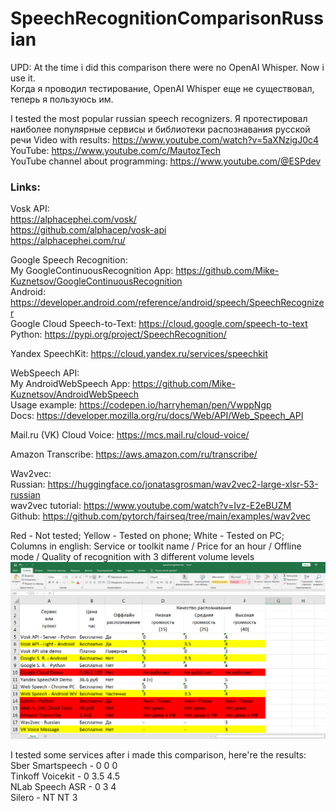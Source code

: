 # SpeechRecognitionComparisonRussian
UPD: At the time i did this comparison there were no OpenAI Whisper. Now i use it.   
Когда я проводил тестирование, OpenAI Whisper еще не существовал, теперь я пользуюсь им.

I tested the most popular russian speech recognizers.
Я протестировал наиболее популярные сервисы и библиотеки распознавания русской речи
Video with results: https://www.youtube.com/watch?v=5aXNzigJ0c4
YouTube: https://www.youtube.com/c/MautozTech   
YouTube channel about programming: https://www.youtube.com/@ESPdev

### Links:

Vosk API:  
https://alphacephei.com/vosk/  
https://github.com/alphacep/vosk-api  
https://alphacephei.com/ru/

Google Speech Recognition:  
My GoogleContinuousRecognition App: https://github.com/Mike-Kuznetsov/GoogleContinuousRecognition  
Android: https://developer.android.com/reference/android/speech/SpeechRecognizer  
Google Cloud Speech-to-Text: https://cloud.google.com/speech-to-text  
Python: https://pypi.org/project/SpeechRecognition/  

Yandex SpeechKit: https://cloud.yandex.ru/services/speechkit

WebSpeech API:  
My AndroidWebSpeech App: https://github.com/Mike-Kuznetsov/AndroidWebSpeech  
Usage example: https://codepen.io/harryheman/pen/VwppNgp  
Docs: https://developer.mozilla.org/ru/docs/Web/API/Web_Speech_API  

Mail.ru (VK) Cloud Voice: https://mcs.mail.ru/cloud-voice/

Amazon Transcribe: https://aws.amazon.com/ru/transcribe/

Wav2vec:  
Russian: https://huggingface.co/jonatasgrosman/wav2vec2-large-xlsr-53-russian  
wav2vec tutorial: https://www.youtube.com/watch?v=Ivz-E2eBUZM  
Github: https://github.com/pytorch/fairseq/tree/main/examples/wav2vec

Red - Not tested;
Yellow - Tested on phone;
White - Tested on PC;  
Columns in english: Service or toolkit name / Price for an hour / Offline mode / Quality of recognition with 3 different volume levels
![alt text](https://github.com/Mike-Kuznetsov/SpeechRecognitionComparisonRussian/blob/main/spreadsheet.png?raw=true)

I tested some services after i made this comparison, here're the results:   
Sber Smartspeech - 0 0 0  
Tinkoff Voicekit - 0 3.5 4.5  
NLab Speech ASR - 0 3 4   
Silero - NT NT 3  
